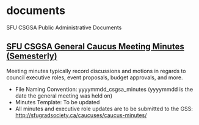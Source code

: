 # documents
SFU CSGSA Public Administrative Documents

## [SFU CSGSA General Caucus Meeting Minutes (Semesterly)](minutes)
Meeting minutes typically record discussions and motions in regards to council executive roles, event proposals, budget approvals, and more.
- File Naming Convention: yyyymmdd_csgsa_minutes (yyyymmdd is the date the general meeting was held on)
- Minutes Template: To be updated
- All minutes and executive role updates are to be submitted to the GSS: http://sfugradsociety.ca/caucuses/caucus-minutes/


